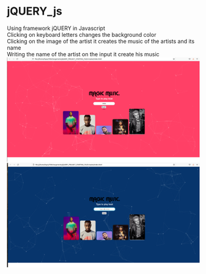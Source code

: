 # jQUERY_js
Using framework jQUERY in Javascript <br />
 Clicking on keyboard letters changes the background color <br /> 
 Clicking on the image of the artist it creates the music of the artists and its name <br />
Writing the name of the artist on the input it create his music <br />
![](Images/site1.png)
![](Images/site2.png)
